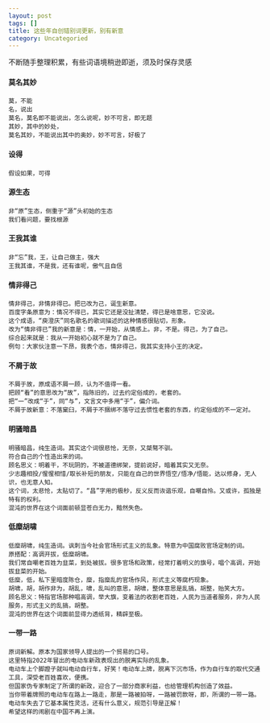 ```yaml
---
layout: post
tags: []
title: 这些年自创错别词更新，别有新意
category: Uncategoried
---
```

不断随手整理积累，有些词语境稍逊即逝，须及时保存灵感
#### 莫名其妙
	莫，不能
	名，说出
	莫名，莫名即不能说出，怎么说呢，妙不可言，即无题
	其妙，其中的妙处，
	莫名其妙，不能说出其中的奥妙，妙不可言，好极了
	
#### 设得  
	假设如果，可得  

#### 源生态  
	非“原”生态，侧重于“源”头初始的生态
	我们看问题，要找根源  
	
#### 王我其谁
	非“忘”我，王，让自己做主，强大
	王我其谁，不是我，还有谁呢，傲气且自信
	
#### 情非得己
	情非得己，非情非得已。把已改为己，诞生新意。
	百度字条原意为：情况不得已，其实它还是没扯清楚，得已是啥意思，它没说。
	这个成语，“庾澄庆”同名歌名的歌词描述的这种情感很贴切，形象。
	改为“情非得已”我的新意是：情，一开始，从情感上。非，不是。得己，为了自己。
	综合起来就是：我从一开始初心就不是为了自己。
	例句：大家伙注意一下昂，我表个态，情非得己，我其实支持小王的决定。
	
#### 不屑于故
	不屑于故，原成语不屑一顾，认为不值得一看。
	把顾“看”的意思改为“故”，指陈旧的，过去约定俗成的，老套的。
	把“一”改成“于”，同“与”，文言文中多用“于”，偏介词。
	不屑于故新意：不落窠臼，不屑于不捆绑不落守过去惯性老套的东西，约定俗成的不一定对。
	
#### 明骚暗昌
	明骚暗昌，纯生造词。其实这个词很悲怆，无奈，又桀骜不驯。
	符合自己的个性造出来的词。
	顾名思义：明着干，不玩阴的，不被道德绑架，提前说好，暗着其实又无奈。
	少志趣相投/惺惺相惜/取长补短的朋友，只能在自己的世界悟空/悟净/悟能，达以修身，无人识，也无意人知。
	这个词，太悲怆，太贴切了。“昌”字用的极秒，反义反而诙谐乐观，自嘲自怜。又或许，孤独是特有的权利。
	混沌的世界在这个词面前顿显苍白无力，黯然失色。
#### 低糜胡啸
	低糜胡啸，纯生造词。讽刺当今社会官场形式主义的乱象。特意为中国腐败官场定制的词。
	原搭配：高调开拔，低糜胡啸。
	我们常自嘲老百姓为韭菜，到处被拔。很多官场和政策，经常打着明义的旗号，唱个高调，开始拔韭菜的开始。
	低糜，低，私下里暗度陈仓，糜，指糜乱的官场作风，形式主义等腐朽现象。
	胡啸，胡，胡作非为，胡乱，啸，乱叫的意思，胡啸，整体意思是乱搞，胡整，贻笑大方。
	顾名思义：特指官场那种唱高调，举大旗，变着法的收割老百姓，人民为当道者服务，非为人民服务，形式主义的乱搞，胡整。
	混沌的世界在这个词面前显得力透纸背，精辟至极。
#### 一带一路
	原词新解。原本为国家领导人提出的一个贸易的口号。
	这里特指2022年冒出的电动车新政表现出的脱离实际的乱象。
	电动车上个脚蹬子就叫电动自行车，好笑！电动车上牌，脱离下沉市场，作为自行车的取代交通工具，深受老百姓喜欢，便携。
	但国家伪专家制定了所谓的新政，迎合了一部分商家利益，也给管理机构创造了效益。
	当你带着牌照的电动车在路上一路走，那是一路被拍呀，一路被罚款呀，即，所谓的一带一路。
	电动车失去了它基本属性灵活，还有什么意义，规范引导是正解！
	希望这样的闹剧在中国不再上演。
